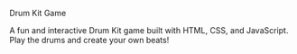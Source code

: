 Drum Kit Game

A fun and interactive Drum Kit game built with HTML, CSS, and JavaScript. Play the drums and create your own beats!

